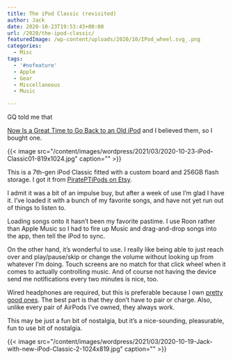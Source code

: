 ```yaml
---
title: The iPod Classic (revisited)
author: Jack
date: 2020-10-23T19:53:43+00:00
url: /2020/the-ipod-classic/
featuredImage: /wp-content/uploads/2020/10/IPod_wheel.svg_.png
categories:
  - Misc
tags:
  - '#nofeature'
  - Apple
  - Gear
  - Miscellaneous
  - Music

---
```

GQ told me that 

[Now Is a Great Time to Go Back to an Old iPod][1] and I believed them, so I bought one.

{{< image src="/content/images/wordpress/2021/03/2020-10-23-iPod-Classic01-819x1024.jpg" caption="" >}}

This is a 7th-gen iPod Classic fitted with a custom board and 256GB flash storage. I got it from [PiratePTiPods on Etsy][2].

I admit it was a bit of an impulse buy, but after a week of use I’m glad I have it. I’ve loaded it with a bunch of my favorite songs, and have not yet run out of things to listen to.

Loading songs onto it hasn’t been my favorite pastime. I use Roon rather than Apple Music so I had to fire up Music and drag-and-drop songs into the app, then tell the iPod to sync.

On the other hand, it’s wonderful to use. I really like being able to just reach over and play/pause/skip or change the volume without looking up from whatever I’m doing. Touch screens are no match for that click wheel when it comes to actually controlling music. And of course not having the device send me notifications every two minutes is nice, too.

Wired headphones are required, but this is preferable because I own [pretty good ones][3]. The best part is that they don’t have to pair or charge. Also, unlike every pair of AirPods I’ve owned, they always work.

This may be just a fun bit of nostalgia, but it’s a nice-sounding, pleasurable, fun to use bit of nostalgia.

{{< image src="/content/images/wordpress/2021/03/2020-10-19-Jack-with-new-iPod-Classic-2-1024x819.jpg" caption="" >}}



 [1]: https://www.gq.com/story/get-an-ipod
 [2]: https://www.etsy.com/shop/PiratePTiPods
 [3]: https://fiio.com/fa